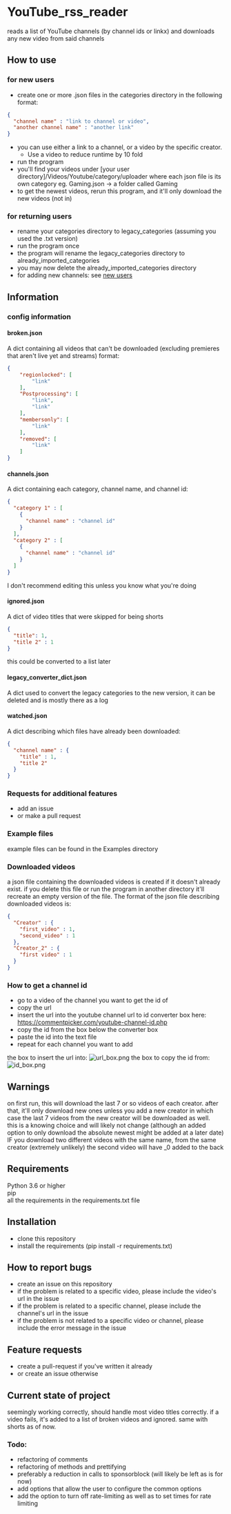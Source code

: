 # YouTube_rss_reader
reads a list of YouTube channels (by channel ids or linkx) and downloads any new video from said channels

## How to use

### for new users

- create one or more .json files in the categories directory in the following format:
````json
{
  "channel name" : "link to channel or video",
  "another channel name" : "another link"
}
````
- you can use either a link to a channel, or a video by the specific creator. 
  - Use a video to reduce runtime by 10 fold
- run the program
- you'll find your videos under [your user directory]/Videos/Youtube/category/uploader where each json file is its own category eg. Gaming.json -> a folder called Gaming
- to get the newest videos, rerun this program, and it'll only download the new videos (not in)

### for returning users
- rename your categories directory to legacy_categories (assuming you used the .txt version)
- run the program once
- the program will rename the legacy_categories directory to already_imported_categories
- you may now delete the already_imported_categories directory
- for adding new channels: see [new users](#for-new-users)


## Information

### config information

#### broken.json

A dict containing all videos that can't be downloaded (excluding premieres that aren't live yet and streams)
format:

````json
{
    "regionlocked": [
        "link"
    ],
    "Postprocessing": [
        "link",
        "link"
    ],
    "membersonly": [
        "link"
    ],
    "removed": [
        "link"
    ]
}
````

#### channels.json

A dict containing each category, channel name, and channel id:
````json
{
  "category 1" : [
    {
      "channel name" : "channel id"
    }
  ],
  "category 2" : [
    {
      "channel name" : "channel id"
    }
  ]
}
````
I don't recommend editing this unless you know what you're doing

#### ignored.json

A dict of video titles that were skipped for being shorts

````json
{
  "title": 1,
  "title 2" : 1
}
````
this could be converted to a list later

#### legacy_converter_dict.json

A dict used to convert the legacy categories to the new version, it can be deleted and is mostly there as a log

#### watched.json

A dict describing which files have already been downloaded:

````json
{
  "channel name" : {
    "title" : 1,
    "title 2"
  }
}
````

### Requests for additional features

- add an issue
- or make a pull request

### Example files

example files can be found in the Examples directory

### Downloaded videos

a json file containing the downloaded videos is created if it doesn't already exist. if you delete this file or run the program in another directory it'll recreate an empty version of the file.
The format of the json file describing downloaded videos is:
```json
{
  "Creator" : {
    "first_video" : 1,
    "second_video" : 1
  },
  "Creator_2" : {
    "first video" : 1
  }
}
```

### How to get a channel id

- go to a video of the channel you want to get the id of
- copy the url
- insert the url into the youtube channel url to id converter box here: https://commentpicker.com/youtube-channel-id.php
- copy the id from the box below the converter box
- paste the id into the text file
- repeat for each channel you want to add

the box to insert the url into:
![url_box.png](images%2Furl_box.png)
the box to copy the id from:
![id_box.png](images%2Fid_box.png)


## Warnings

on first run, this will download the last 7 or so videos of each creator. after that, it'll only download new ones unless you add a new creator in which case the last 7 videos from the new creator will be downloaded as well.   
this is a knowing choice and will likely not change (although an added option to only download the absolute newest might be added at a later date)  
IF you download two different videos with the same name, from the same creator (extremely unlikely) the second video will have _0 added to the back
 
## Requirements
Python 3.6 or higher  
pip  
all the requirements in the requirements.txt file  

## Installation

- clone this repository
- install the requirements (pip install -r requirements.txt)

## How to report bugs

- create an issue on this repository
- if the problem is related to a specific video, please include the video's url in the issue
- if the problem is related to a specific channel, please include the channel's url in the issue
- if the problem is not related to a specific video or channel, please include the error message in the issue

## Feature requests

- create a pull-request if you've written it already
- or create an issue otherwise

## Current state of project

seemingly working correctly, should handle most video titles correctly.
if a video fails, it's added to a list of broken videos and ignored. same with shorts as of now.

### Todo:

- refactoring of comments
- refactoring of methods and prettifying
- preferably a reduction in calls to sponsorblock (will likely be left as is for now)
- add options that allow the user to configure the common options
- add the option to turn off rate-limiting as well as to set times for rate limiting
